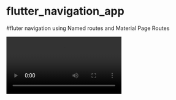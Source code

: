 # flutter_navigation_app

#fluter navigation using Named routes and Material Page Routes

![flutter navigation video](flutterNavigationDemo.mov)
